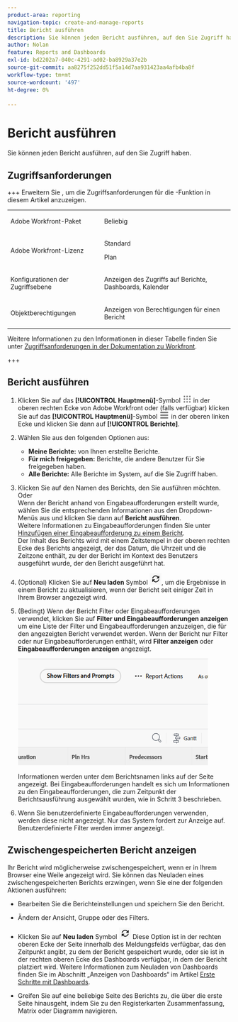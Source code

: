 ```yaml
---
product-area: reporting
navigation-topic: create-and-manage-reports
title: Bericht ausführen
description: Sie können jeden Bericht ausführen, auf den Sie Zugriff haben.
author: Nolan
feature: Reports and Dashboards
exl-id: bd2202a7-040c-4291-ad02-ba8929a37e2b
source-git-commit: aa8275f252dd51f5a14d7aa931423aa4afb4ba8f
workflow-type: tm+mt
source-wordcount: '497'
ht-degree: 0%

---
```



# Bericht ausführen

Sie können jeden Bericht ausführen, auf den Sie Zugriff haben.

<!-- Audited: 11/2024 -->

<!--
NOTE: ***Linked to Getting Started with Reporting.***This information is obsolete, because asynchronous timeline is not enabled for all customers (used to be included in the "Viewing a Cached Report" section): Some reports in Workfront can take a significant time to load. If your report takes longer than 30 seconds to load, your report is cached after it is finished loading, and a message is displayed in the upper-right corner of the page indicating that the report being viewed is a saved report from a specific time.

After a report is cached, it is available for the next 12 hours. Any user who runs the report (as described in "Running a Report") sees the cached report.)
-->

## Zugriffsanforderungen

+++ Erweitern Sie , um die Zugriffsanforderungen für die -Funktion in diesem Artikel anzuzeigen. 

<table style="table-layout:auto"> 
 <col> 
 <col> 
 <tbody> 
  <tr> 
   <td role="rowheader">Adobe Workfront-Paket</td> 
   <td> <p>Beliebig</p> </td> 
  </tr> 
  <tr> 
   <td role="rowheader">Adobe Workfront-Lizenz</td> 
   <td> 
      <p>Standard</p>
      <p>Plan</p>
   </td>
  </tr> 
  <tr> 
   <td role="rowheader">Konfigurationen der Zugriffsebene</td> 
   <td> <p>Anzeigen des Zugriffs auf Berichte, Dashboards, Kalender</p></td> 
  </tr> 
  <tr> 
   <td role="rowheader">Objektberechtigungen</td> 
     <td> <p>Anzeigen von Berechtigungen für einen Bericht</p></td> 
  </tr> 
 </tbody> 
</table>

Weitere Informationen zu den Informationen in dieser Tabelle finden Sie unter [Zugriffsanforderungen in der Dokumentation zu Workfront](/help/quicksilver/administration-and-setup/add-users/access-levels-and-object-permissions/access-level-requirements-in-documentation.md).

+++

## Bericht ausführen

1. Klicken Sie auf das **[!UICONTROL Hauptmenü]**-Symbol ![Hauptmenü](/help/_includes/assets/main-menu-icon.png) in der oberen rechten Ecke von Adobe Workfront oder (falls verfügbar) klicken Sie auf das **[!UICONTROL Hauptmenü]**-Symbol ![Hauptmenü](/help/_includes/assets/main-menu-icon-left-nav.png) in der oberen linken Ecke und klicken Sie dann auf **[!UICONTROL Berichte]**.

1. Wählen Sie aus den folgenden Optionen aus:

   * **Meine Berichte:** von Ihnen erstellte Berichte.
   * **Für mich freigegeben:** Berichte, die andere Benutzer für Sie freigegeben haben.
   * **Alle Berichte:** Alle Berichte im System, auf die Sie Zugriff haben.

1. Klicken Sie auf den Namen des Berichts, den Sie ausführen möchten.\
   Oder\
   Wenn der Bericht anhand von Eingabeaufforderungen erstellt wurde, wählen Sie die entsprechenden Informationen aus den Dropdown-Menüs aus und klicken Sie dann auf **Bericht ausführen**.\
   Weitere Informationen zu Eingabeaufforderungen finden Sie unter [Hinzufügen einer Eingabeaufforderung zu einem Bericht](../../../reports-and-dashboards/reports/creating-and-managing-reports/add-prompt-report.md).\
   Der Inhalt des Berichts wird mit einem Zeitstempel in der oberen rechten Ecke des Berichts angezeigt, der das Datum, die Uhrzeit und die Zeitzone enthält, zu der der Bericht im Kontext des Benutzers ausgeführt wurde, der den Bericht ausgeführt hat.

1. (Optional) Klicken Sie auf **Neu laden** Symbol ![Neu laden](assets/unshimmed-report-refresh-icon.png), um die Ergebnisse in einem Bericht zu aktualisieren, wenn der Bericht seit einiger Zeit in Ihrem Browser angezeigt wird.

1. (Bedingt) Wenn der Bericht Filter oder Eingabeaufforderungen verwendet, klicken Sie auf **Filter und Eingabeaufforderungen anzeigen** um eine Liste der Filter und Eingabeaufforderungen anzuzeigen, die für den angezeigten Bericht verwendet werden. Wenn der Bericht nur Filter oder nur Eingabeaufforderungen enthält, wird **Filter anzeigen** oder **Eingabeaufforderungen anzeigen** angezeigt.

   ![Filter und Eingabeaufforderungen anzeigen](assets/unshimmed-show-filters-and-prompts.png)

   Informationen werden unter dem Berichtsnamen links auf der Seite angezeigt. Bei Eingabeaufforderungen handelt es sich um Informationen zu den Eingabeaufforderungen, die zum Zeitpunkt der Berichtsausführung ausgewählt wurden, wie in Schritt 3 beschrieben.

1. Wenn Sie benutzerdefinierte Eingabeaufforderungen verwenden, werden diese nicht angezeigt. Nur das System fordert zur Anzeige auf. Benutzerdefinierte Filter werden immer angezeigt.

## Zwischengespeicherten Bericht anzeigen

Ihr Bericht wird möglicherweise zwischengespeichert, wenn er in Ihrem Browser eine Weile angezeigt wird. Sie können das Neuladen eines zwischengespeicherten Berichts erzwingen, wenn Sie eine der folgenden Aktionen ausführen:

* Bearbeiten Sie die Berichteinstellungen und speichern Sie den Bericht.
* Ändern der Ansicht, Gruppe oder des Filters.
* Klicken Sie auf **Neu laden** Symbol ![Neu laden](assets/unshimmed-report-refresh-icon.png)
Diese Option ist in der rechten oberen Ecke der Seite innerhalb des Meldungsfelds verfügbar, das den Zeitpunkt angibt, zu dem der Bericht gespeichert wurde, oder sie ist in der rechten oberen Ecke des Dashboards verfügbar, in dem der Bericht platziert wird. Weitere Informationen zum Neuladen von Dashboards finden Sie im Abschnitt „Anzeigen von Dashboards“ im Artikel [Erste Schritte mit Dashboards](../../../reports-and-dashboards/dashboards/understanding-dashboards/get-started-dashboards.md).

* Greifen Sie auf eine beliebige Seite des Berichts zu, die über die erste Seite hinausgeht, indem Sie zu den Registerkarten Zusammenfassung, Matrix oder Diagramm navigieren.
